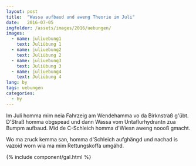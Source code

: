```yaml
---
layout: post
title:  "Wassa aufbaud und aweng Theorie im Juli"
date:   2016-07-05
imgfolder: /assets/images/2016/uebungen/
images:
  - name: juliuebung1
    text: Juliübung 1
  - name: juliuebung2
    text: Juliübung 2
  - name: juliuebung3
    text: Juliübung 3
  - name: juliuebung4
    text: Juliübung 4
lang: by
tags: uebungen
categories:
  - by
---
```


Im Juli homma mim neia Fahrzeig am Wendehamma vo da Birknstraß g'übt. D'Straß homma obgspead und dann Wassa vom Untaflurhydrantn zua Bumpm aufbaud. Mid de C-Schleich homma d'Wiesn aweng noooß gmacht.

Wo ma zruck kemma san, homma d'Schleich aufghängd und nachad is vazoid worn wia ma mim Rettungskoffa umgähd.

{% include component/gal.html %}
